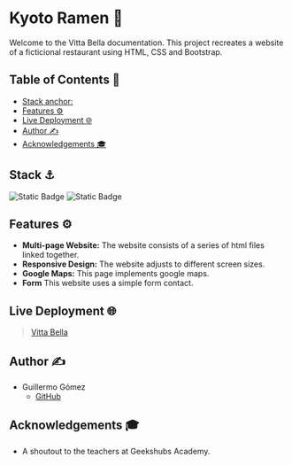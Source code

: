 # Kyoto Ramen :pizza:
Welcome to the Vitta Bella documentation. This project recreates a website of a ficticional restaurant using HTML, CSS and Bootstrap.


## Table of Contents :link:
* <a href="#stack-anchor:">Stack anchor:</a>
* <a href="#features-:gear:">Features :gear:</a>
* <a href="#live-deployment-🌐">Live Deployment 🌐</a>
* <a href="#author-:writing_hand:">Author :writing_hand:</a>
* <a href="#acknowledgements-🎓">Acknowledgements 🎓</a>


## Stack :anchor:	
![Static Badge](https://img.shields.io/badge/HTML5-orange?style=flat-square)
![Static Badge](https://img.shields.io/badge/CSS3-blue?style=flat-square)


## Features :gear:
- **Multi-page Website:** The website consists of a series of html files linked together.
- **Responsive Design:** The website adjusts to different screen sizes.
- **Google Maps:** This page implements google maps.
- **Form** This website uses a simple form contact.

## Live Deployment 🌐
> [Vitta Bella](https://guillermogm.github.io/ProyectoRestaurante/)

## Author :writing_hand:
* Guillermo Gómez
    * [GitHub](https://github.com/guillermogm)

## Acknowledgements 🎓
* A shoutout to the teachers at Geekshubs Academy.
